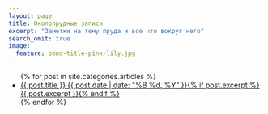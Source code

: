 ```yaml
---
layout: page
title: Околопрудные записи
excerpt: "Заметки на тему пруда и все что вокруг него"
search_omit: true
image:
  feature: pond-title-pink-lily.jpg
---
```


<ul class="post-list">
{% for post in site.categories.articles %} 
  <li><article><a href="{{ post.url | prepend: site.baseurl }}">{{ post.title }} <span class="entry-date"><time datetime="{{ post.date | date_to_xmlschema }}">{{ post.date | date: "%B %d, %Y" }}</time></span>{% if post.excerpt %} <span class="excerpt">{{ post.excerpt }}</span>{% endif %}</a></article></li>
{% endfor %}
</ul>
